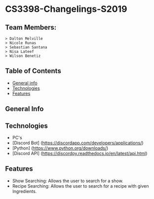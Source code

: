 # CS3398-Changelings-S2019
  ## Team Members:
    > Dalton Melville
    > Nicole Runas
    > Sebastian Santana
    > Nisa Lateef
    > Wilson Benetiz

## Table of Contents
* [General info](#general-info)
* [Technologies](#technologies)
* [Features](#features)

## General Info


## Technologies
* PC's
* [Discord Bot] (https://discordapp.com/developers/applications/)
* [Python] (https://www.python.org/downloads/)
* [Discord API] (https://discordpy.readthedocs.io/en/latest/api.html)

## Features
* Show Searching: Allows the user to search for a show.
* Recipe Searching: Allows the user to search for a recipe with given Ingredients.

